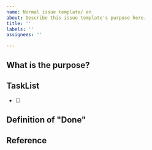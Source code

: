 ```yaml
---
name: Normal issue template/ en
about: Describe this issue template's purpose here.
title: ''
labels: ''
assignees: ''

---
```


## What is the purpose?

## TaskList
+ [ ] 

## Definition of "Done"

## Reference
